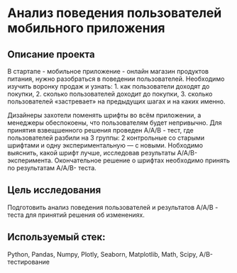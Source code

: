 # Анализ поведения пользователей мобильного приложения

## Описание проекта

   В стартапе - мобильное приложение - онлайн магазин продуктов питания, нужно разобраться в поведении пользователей. Необходимо изучить воронку продаж и узнать: 
    1. как пользователи доходят до покупки,
    2. сколько пользователей доходит до покупки, 
    3. сколько пользователей «застревает» на предыдущих шагах и на каких именно.

   Дизайнеры захотели поменять шрифты во всём приложении, а менеджеры обеспокоены, что пользователям будет непривычно. Для принятия взвещшенного решения проведен А/А/В - тест, где пользователей разбили на 3 группы: 2 контрольные со старыми шрифтами и одну экспериментальную — с новыми. Нобходимо выяснить, какой шрифт лучше, исследовав результаты A/A/B- эксперимента. Окончательное решение о шрифтах необходимо принять по результатам A/A/B- теста. 


## Цель исследования

Подготовить анализ поведения пользователей и результатов А/А/В - теста для принятий решения об изменениях.

## Используемый стек: 
Python, Pandas, Numpy, Plotly, Seaborn, Matplotlib, Math, Scipy, A/B-тестирование

